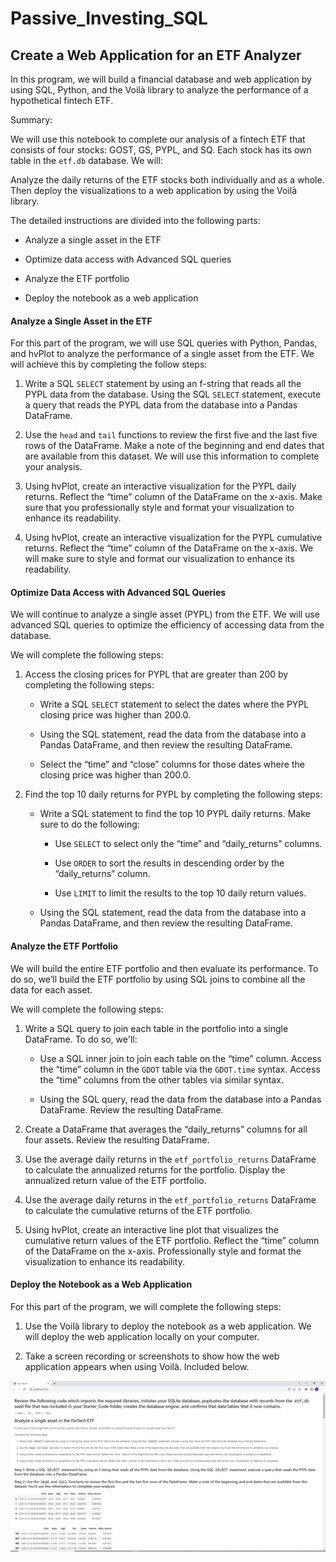 # Passive_Investing_SQL

## Create a Web Application for an ETF Analyzer

In this program, we will build a financial database and web application by using SQL, Python, and the Voilà library to analyze the performance of a hypothetical fintech ETF.

Summary: 

We will use this notebook to complete our analysis of a fintech ETF that consists of four stocks: GOST, GS, PYPL, and SQ. Each stock has its own table in the `etf.db` database.  We will:

Analyze the daily returns of the ETF stocks both individually and as a whole. Then deploy the visualizations to a web application by using the Voilà library.

The detailed instructions are divided into the following parts:

* Analyze a single asset in the ETF

* Optimize data access with Advanced SQL queries

* Analyze the ETF portfolio

* Deploy the notebook as a web application

#### Analyze a Single Asset in the ETF

For this part of the program, we will use SQL queries with Python, Pandas, and hvPlot to analyze the performance of a single asset from the ETF.  We will achieve this by completing the follow steps:

1. Write a SQL `SELECT` statement by using an f-string that reads all the PYPL data from the database. Using the SQL `SELECT` statement, execute a query that reads the PYPL data from the database into a Pandas DataFrame.

2. Use the `head` and `tail` functions to review the first five and the last five rows of the DataFrame. Make a note of the beginning and end dates that are available from this dataset. We will use this information to complete your analysis.

3. Using hvPlot, create an interactive visualization for the PYPL daily returns. Reflect the “time” column of the DataFrame on the x-axis. Make sure that you professionally style and format your visualization to enhance its readability.

4. Using hvPlot, create an interactive visualization for the PYPL cumulative returns. Reflect the “time” column of the DataFrame on the x-axis. We will make sure to style and format our visualization to enhance its readability.

#### Optimize Data Access with Advanced SQL Queries

We will continue to analyze a single asset (PYPL) from the ETF. We will use advanced SQL queries to optimize the efficiency of accessing data from the database.

We will complete the following steps:

1. Access the closing prices for PYPL that are greater than 200 by completing the following steps:

    - Write a SQL `SELECT` statement to select the dates where the PYPL closing price was higher than 200.0.

    - Using the SQL statement, read the data from the database into a Pandas DataFrame, and then review the resulting DataFrame.

    - Select the “time” and “close” columns for those dates where the closing price was higher than 200.0.

2. Find the top 10 daily returns for PYPL by completing the following steps:

    -  Write a SQL statement to find the top 10 PYPL daily returns. Make sure to do the following:

        * Use `SELECT` to select only the “time” and “daily_returns” columns.

        * Use `ORDER` to sort the results in descending order by the “daily_returns” column.

        * Use `LIMIT` to limit the results to the top 10 daily return values.

    - Using the SQL statement, read the data from the database into a Pandas DataFrame, and then review the resulting DataFrame.

#### Analyze the ETF Portfolio

We will build the entire ETF portfolio and then evaluate its performance. To do so, we’ll build the ETF portfolio by using SQL joins to combine all the data for each asset.

We will complete the following steps:

1. Write a SQL query to join each table in the portfolio into a single DataFrame. To do so, we'll:

    - Use a SQL inner join to join each table on the “time” column. Access the “time” column in the `GDOT` table via the `GDOT.time` syntax. Access the “time” columns from the other tables via similar syntax.

    - Using the SQL query, read the data from the database into a Pandas DataFrame. Review the resulting DataFrame.

2. Create a DataFrame that averages the “daily_returns” columns for all four assets. Review the resulting DataFrame.

3. Use the average daily returns in the `etf_portfolio_returns` DataFrame to calculate the annualized returns for the portfolio. Display the annualized return value of the ETF portfolio.

4. Use the average daily returns in the `etf_portfolio_returns` DataFrame to calculate the cumulative returns of the ETF portfolio.

5. Using hvPlot, create an interactive line plot that visualizes the cumulative return values of the ETF portfolio. Reflect the “time” column of the DataFrame on the x-axis. Professionally style and format the visualization to enhance its readability.

#### Deploy the Notebook as a Web Application

For this part of the program, we will complete the following steps:

1. Use the Voilà library to deploy the notebook as a web application. We will deploy the web application locally on your computer.

2. Take a screen recording or screenshots to show how the web application appears when using Voilà. Included below.


![voila](voila.png)
